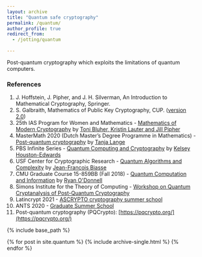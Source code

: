 ```yaml
---
layout: archive
title: "Quantum safe cryptography"
permalink: /quantum/
author_profile: true
redirect_from:
  - /jotting/quantum
  
---
```


Post-quantum cryptography which exploits the limitations of quantum computers.

### References
1. J. Hoffstein, J. Pipher, and J. H. Silverman, An Introduction to Mathematical Cryptography, Springer.
2. S. Galbraith, Mathematics of Public Key Cryptography, CUP. ([version 2.0](https://www.math.auckland.ac.nz/~sgal018/crypto-book/crypto-book.html))
3. 25th IAS Program for Women and Mathematics - [Mathematics of Modern Cryptography](https://www.ias.edu/math/wam/2018) by [Toni Bluher, Kristin Lauter and Jill Pipher](https://youtube.com/playlist?list=PLdDZb3TwJPZ7MPcSPF2Qaqo6azr0VYOK2)
4. MasterMath 2020 (Dutch Master’s Degree Programme in Mathematics) - [Post-quantum cryptography](https://hyperelliptic.org/tanja/teaching/pqcrypto21/) by [Tanja Lange](https://www.youtube.com/channel/UCatHl2XgG1S3Vw4KD8IFnPQ)
5. PBS Infinite Series - [Quantum Computing and Cryptography](https://www.youtube.com/playlist?list=PLa6IE8XPP_gnot4uwqn7BeRJoZcaEsG1D) by [Kelsey Houston-Edwards](https://www.kelseyhoustonedwards.com/video)
6. USF Center for Cryptographic Research - [Quantum Algorithms and Complexity](https://www.usf-crypto.org/mat-4930/) by [Jean-Francois Biasse](https://www.youtube.com/playlist?list=PLasTV9KvJPBusFVpkCVh-W4dYyB9aNkay)
7. CMU Graduate Course 15-859BB (Fall 2018) - [Quantum Computation and Information](https://www.cs.cmu.edu/~odonnell/quantum18/) by [Ryan O'Donnell](https://www.youtube.com/c/RyanODonnellTeaching)
8. Simons Institute for the Theory of Computing - [Workshop on Quantum Cryptanalysis of Post-Quantum Cryptography](https://simons.berkeley.edu/workshops/schedule/14097) 
9. Latincrypt 2021 - [ASCRYPTO cryptography summer school](https://www.urosario.edu.co/ascrypto/home/)
10. ANTS 2020 - [Graduate Summer School](https://www.youtube.com/channel/UCuYEpA-S-3wR5lQgkpe-wUw)
11. Post-quantum cryptography (PQCrypto): [https://pqcrypto.org/](https://pqcrypto.org/)

{% include base_path %}


{% for post in site.quantum %}
  {% include archive-single.html %}
{% endfor %}
